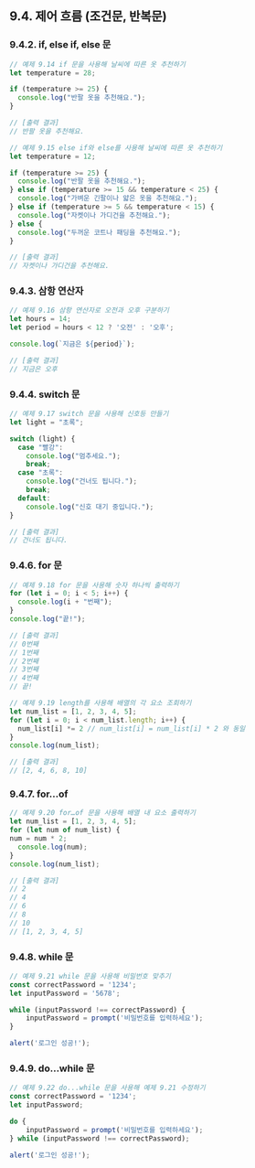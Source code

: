 ## 9.4.	제어 흐름 (조건문, 반복문)
### 9.4.2.	if, else if, else 문
```javascript
// 예제 9.14 if 문을 사용해 날씨에 따른 옷 추천하기
let temperature = 28;

if (temperature >= 25) {
  console.log("반팔 옷을 추천해요.");
}

// [출력 결과]
// 반팔 옷을 추천해요.
```

```javascript
// 예제 9.15 else if와 else를 사용해 날씨에 따른 옷 추천하기
let temperature = 12;

if (temperature >= 25) {
  console.log("반팔 옷을 추천해요.");
} else if (temperature >= 15 && temperature < 25) {
  console.log("가벼운 긴팔이나 얇은 옷을 추천해요.");
} else if (temperature >= 5 && temperature < 15) {
  console.log("자켓이나 가디건을 추천해요.");
} else {
  console.log("두꺼운 코트나 패딩을 추천해요.");
}

// [출력 결과]
// 자켓이나 가디건을 추천해요.
```

### 9.4.3.	삼항 연산자
```javascript
// 예제 9.16 삼항 연산자로 오전과 오후 구분하기
let hours = 14;
let period = hours < 12 ? '오전' : '오후';

console.log(`지금은 ${period}`);

// [출력 결과]
// 지금은 오후
```

### 9.4.4.	switch 문
```javascript
// 예제 9.17 switch 문을 사용해 신호등 만들기
let light = "초록";

switch (light) {
  case "빨강":
    console.log("멈추세요.");
    break;
  case "초록":
    console.log("건너도 됩니다.");
    break;
  default:
    console.log("신호 대기 중입니다.");
}

// [출력 결과]
// 건너도 됩니다.
```

### 9.4.6.	for 문
```javascript
// 예제 9.18 for 문을 사용해 숫자 하나씩 출력하기
for (let i = 0; i < 5; i++) {
  console.log(i + "번째");
}
console.log("끝!");

// [출력 결과]
// 0번째
// 1번째
// 2번째
// 3번째
// 4번째
// 끝!
```

```javascript
// 예제 9.19 length를 사용해 배열의 각 요소 조회하기
let num_list = [1, 2, 3, 4, 5];
for (let i = 0; i < num_list.length; i++) {
  num_list[i] *= 2 // num_list[i] = num_list[i] * 2 와 동일
}
console.log(num_list);

// [출력 결과]
// [2, 4, 6, 8, 10]
```
### 9.4.7.	for...of
```javascript
// 예제 9.20 for…of 문을 사용해 배열 내 요소 출력하기
let num_list = [1, 2, 3, 4, 5];
for (let num of num_list) {
num = num * 2;
  console.log(num);
}
console.log(num_list);

// [출력 결과]
// 2
// 4
// 6
// 8
// 10
// [1, 2, 3, 4, 5]
```

### 9.4.8.	while 문
```javascript
// 예제 9.21 while 문을 사용해 비밀번호 맞추기
const correctPassword = '1234';
let inputPassword = '5678';

while (inputPassword !== correctPassword) {
    inputPassword = prompt('비밀번호를 입력하세요');
}

alert('로그인 성공!');
```

### 9.4.9.	do...while 문
```javascript
// 예제 9.22 do...while 문을 사용해 예제 9.21 수정하기
const correctPassword = '1234';
let inputPassword;

do {
    inputPassword = prompt('비밀번호를 입력하세요');
} while (inputPassword !== correctPassword);

alert('로그인 성공!');
```